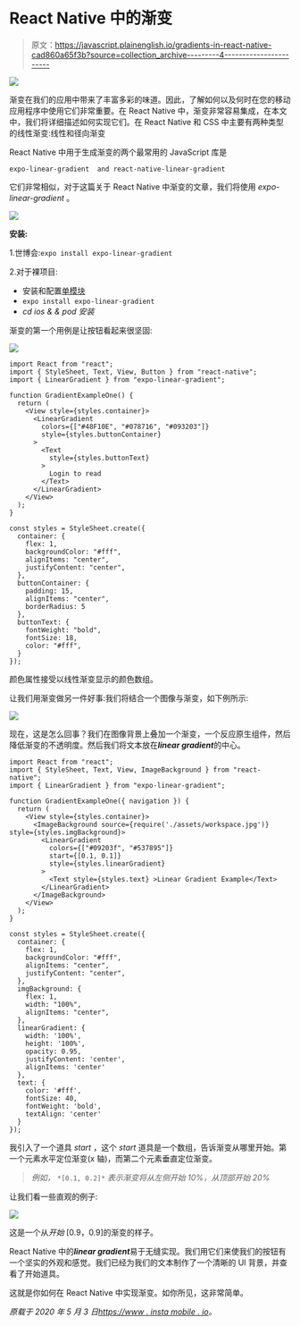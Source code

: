 # React Native 中的渐变

> 原文：<https://javascript.plainenglish.io/gradients-in-react-native-cad860a65f3b?source=collection_archive---------4----------------------->

![](img/ae0013141424c17f698e0244ffd673e6.png)

渐变在我们的应用中带来了丰富多彩的味道。因此，了解如何以及何时在您的移动应用程序中使用它们非常重要。在 React Native 中，渐变非常容易集成，在本文中，我们将详细描述如何实现它们。在 React Native 和 CSS 中主要有两种类型的线性渐变:线性和径向渐变

React Native 中用于生成渐变的两个最常用的 JavaScript 库是

```
expo-linear-gradient  and react-native-linear-gradient
```

它们非常相似，对于这篇关于 React Native 中渐变的文章，我们将使用 *expo-linear-gradient* 。

![](img/d70fdc83caaf21db217b70e64df7a51c.png)

**安装:**

1.世博会:`expo install expo-linear-gradient`

2.对于裸项目:

*   安装和配置[单模块](https://github.com/unimodules/react-native-unimodules#-installation)
*   `expo install expo-linear-gradient`
*   *cd ios & & pod 安装*

渐变的第一个用例是让按钮看起来很坚固:

![](img/aff80e123e5d3e4eb88d5718828ae1d6.png)

```
import React from "react";
import { StyleSheet, Text, View, Button } from "react-native";
import { LinearGradient } from "expo-linear-gradient";

function GradientExampleOne() {
  return (
    <View style={styles.container}>
      <LinearGradient
        colors={["#48F10E", "#078716", "#093203"]}
        style={styles.buttonContainer}
      >
        <Text
          style={styles.buttonText}
        >
          Login to read
        </Text>
      </LinearGradient>
    </View>
  );
}

const styles = StyleSheet.create({
  container: {
    flex: 1,
    backgroundColor: "#fff",
    alignItems: "center",
    justifyContent: "center",
  },
  buttonContainer: { 
    padding: 15, 
    alignItems: "center", 
    borderRadius: 5 
  },
  buttonText: {
    fontWeight: "bold",
    fontSize: 18,
    color: "#fff",
  }
});
```

颜色属性接受以线性渐变显示的颜色数组。

让我们用渐变做另一件好事:我们将结合一个图像与渐变，如下例所示:

![](img/3edaf11d372c3acf30dd09f591c2d683.png)

现在，这是怎么回事？我们在图像背景上叠加一个渐变，一个反应原生组件，然后降低渐变的不透明度。然后我们将文本放在***linear gradient***的中心。

```
import React from "react";
import { StyleSheet, Text, View, ImageBackground } from "react-native";
import { LinearGradient } from "expo-linear-gradient";

function GradientExampleOne({ navigation }) {
  return (
    <View style={styles.container}>
      <ImageBackground source={require('./assets/workspace.jpg')} style={styles.imgBackground}>
        <LinearGradient
          colors={["#09203f", "#537895"]}
          start={[0.1, 0.1]}
          style={styles.linearGradient}
        >
          <Text style={styles.text} >Linear Gradient Example</Text>
        </LinearGradient>
      </ImageBackground>
    </View>
  );
}

const styles = StyleSheet.create({
  container: {
    flex: 1,
    backgroundColor: "#fff",
    alignItems: "center",
    justifyContent: "center",
  },
  imgBackground: {
    flex: 1,
    width: "100%",
    alignItems: "center",
  },
  linearGradient: {
    width: '100%',
    height: '100%',
    opacity: 0.95,
    justifyContent: 'center',
    alignItems: 'center'
  },
  text: {
    color: '#fff',
    fontSize: 40,
    fontWeight: 'bold',
    textAlign: 'center'
  }
});
```

我引入了一个道具 *start* ，这个 *start* 道具是一个数组，告诉渐变从哪里开始。第一个元素水平定位渐变(x 轴)，而第二个元素垂直定位渐变。

> *例如，* `*[0.1, 0.2]*` *表示渐变将从左侧开始 10%，从顶部开始 20%*

让我们看一些直观的例子:

![](img/d96e3aad67c988014c2831c587a056dd.png)

这是一个从*开始* [0.9，0.9]的渐变的样子。

React Native 中的***linear gradient***易于无缝实现。我们用它们来使我们的按钮有一个坚实的外观和感觉。我们已经为我们的文本制作了一个清晰的 UI 背景，并查看了开始道具。

这就是你如何在 React Native 中实现渐变。如你所见，这非常简单。

*原载于 2020 年 5 月 3 日*[*https://www . insta mobile . io*](https://www.instamobile.io/mobile-development/gradients-react-native/)*。*